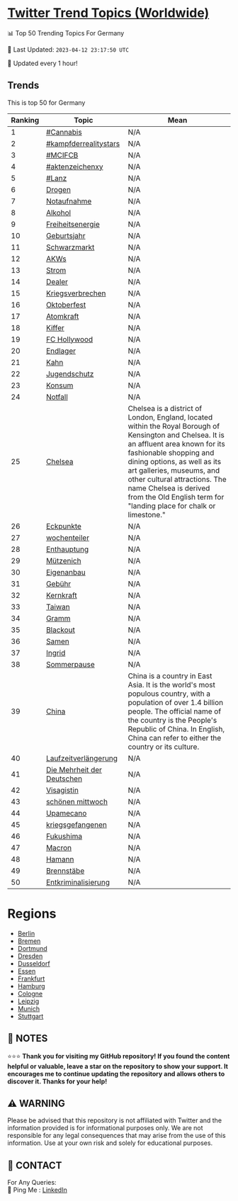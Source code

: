 [Twitter Trend Topics (Worldwide)](https://github.com/ErcinDedeoglu/Twitter-Trend-Topics)
==========


📊 Top 50 Trending Topics For Germany

📆 Last Updated: `2023-04-12 23:17:50 UTC`

🔧 Updated every 1 hour!


## Trends

This is top 50 for Germany

| Ranking | Topic | Mean |
| ------- | ------------ | ------------ |
| 1 | [#Cannabis](http://twitter.com/search?q=%23Cannabis) | N/A |
| 2 | [#kampfderrealitystars](http://twitter.com/search?q=%23kampfderrealitystars) | N/A |
| 3 | [#MCIFCB](http://twitter.com/search?q=%23MCIFCB) | N/A |
| 4 | [#aktenzeichenxy](http://twitter.com/search?q=%23aktenzeichenxy) | N/A |
| 5 | [#Lanz](http://twitter.com/search?q=%23Lanz) | N/A |
| 6 | [Drogen](http://twitter.com/search?q=Drogen) | N/A |
| 7 | [Notaufnahme](http://twitter.com/search?q=Notaufnahme) | N/A |
| 8 | [Alkohol](http://twitter.com/search?q=Alkohol) | N/A |
| 9 | [Freiheitsenergie](http://twitter.com/search?q=Freiheitsenergie) | N/A |
| 10 | [Geburtsjahr](http://twitter.com/search?q=Geburtsjahr) | N/A |
| 11 | [Schwarzmarkt](http://twitter.com/search?q=Schwarzmarkt) | N/A |
| 12 | [AKWs](http://twitter.com/search?q=AKWs) | N/A |
| 13 | [Strom](http://twitter.com/search?q=Strom) | N/A |
| 14 | [Dealer](http://twitter.com/search?q=Dealer) | N/A |
| 15 | [Kriegsverbrechen](http://twitter.com/search?q=Kriegsverbrechen) | N/A |
| 16 | [Oktoberfest](http://twitter.com/search?q=Oktoberfest) | N/A |
| 17 | [Atomkraft](http://twitter.com/search?q=Atomkraft) | N/A |
| 18 | [Kiffer](http://twitter.com/search?q=Kiffer) | N/A |
| 19 | [FC Hollywood](http://twitter.com/search?q=FC+Hollywood) | N/A |
| 20 | [Endlager](http://twitter.com/search?q=Endlager) | N/A |
| 21 | [Kahn](http://twitter.com/search?q=Kahn) | N/A |
| 22 | [Jugendschutz](http://twitter.com/search?q=Jugendschutz) | N/A |
| 23 | [Konsum](http://twitter.com/search?q=Konsum) | N/A |
| 24 | [Notfall](http://twitter.com/search?q=Notfall) | N/A |
| 25 | [Chelsea](http://twitter.com/search?q=Chelsea) | Chelsea is a district of London, England, located within the Royal Borough of Kensington and Chelsea. It is an affluent area known for its fashionable shopping and dining options, as well as its art galleries, museums, and other cultural attractions. The name Chelsea is derived from the Old English term for "landing place for chalk or limestone." |
| 26 | [Eckpunkte](http://twitter.com/search?q=Eckpunkte) | N/A |
| 27 | [wochenteiler](http://twitter.com/search?q=wochenteiler) | N/A |
| 28 | [Enthauptung](http://twitter.com/search?q=Enthauptung) | N/A |
| 29 | [Mützenich](http://twitter.com/search?q=M%c3%bctzenich) | N/A |
| 30 | [Eigenanbau](http://twitter.com/search?q=Eigenanbau) | N/A |
| 31 | [Gebühr](http://twitter.com/search?q=Geb%c3%bchr) | N/A |
| 32 | [Kernkraft](http://twitter.com/search?q=Kernkraft) | N/A |
| 33 | [Taiwan](http://twitter.com/search?q=Taiwan) | N/A |
| 34 | [Gramm](http://twitter.com/search?q=Gramm) | N/A |
| 35 | [Blackout](http://twitter.com/search?q=Blackout) | N/A |
| 36 | [Samen](http://twitter.com/search?q=Samen) | N/A |
| 37 | [Ingrid](http://twitter.com/search?q=Ingrid) | N/A |
| 38 | [Sommerpause](http://twitter.com/search?q=Sommerpause) | N/A |
| 39 | [China](http://twitter.com/search?q=China) | China is a country in East Asia. It is the world's most populous country, with a population of over 1.4 billion people. The official name of the country is the People's Republic of China. In English, China can refer to either the country or its culture. |
| 40 | [Laufzeitverlängerung](http://twitter.com/search?q=Laufzeitverl%c3%a4ngerung) | N/A |
| 41 | [Die Mehrheit der Deutschen](http://twitter.com/search?q=Die+Mehrheit+der+Deutschen) | N/A |
| 42 | [Visagistin](http://twitter.com/search?q=Visagistin) | N/A |
| 43 | [schönen mittwoch](http://twitter.com/search?q=sch%c3%b6nen+mittwoch) | N/A |
| 44 | [Upamecano](http://twitter.com/search?q=Upamecano) | N/A |
| 45 | [kriegsgefangenen](http://twitter.com/search?q=kriegsgefangenen) | N/A |
| 46 | [Fukushima](http://twitter.com/search?q=Fukushima) | N/A |
| 47 | [Macron](http://twitter.com/search?q=Macron) | N/A |
| 48 | [Hamann](http://twitter.com/search?q=Hamann) | N/A |
| 49 | [Brennstäbe](http://twitter.com/search?q=Brennst%c3%a4be) | N/A |
| 50 | [Entkriminalisierung](http://twitter.com/search?q=Entkriminalisierung) | N/A |



# Regions

* [Berlin](</Germany/Berlin.md>)
* [Bremen](</Germany/Bremen.md>)
* [Dortmund](</Germany/Dortmund.md>)
* [Dresden](</Germany/Dresden.md>)
* [Dusseldorf](</Germany/Dusseldorf.md>)
* [Essen](</Germany/Essen.md>)
* [Frankfurt](</Germany/Frankfurt.md>)
* [Hamburg](</Germany/Hamburg.md>)
* [Cologne](</Germany/Cologne.md>)
* [Leipzig](</Germany/Leipzig.md>)
* [Munich](</Germany/Munich.md>)
* [Stuttgart](</Germany/Stuttgart.md>)



## 📝 NOTES

⭐⭐⭐ **Thank you for visiting my GitHub repository! If you found the content helpful or valuable, leave a star on the repository to show your support. It encourages me to continue updating the repository and allows others to discover it. Thanks for your help!**


## ⚠️ WARNING

Please be advised that this repository is not affiliated with Twitter and the information provided is for informational purposes only. We are not responsible for any legal consequences that may arise from the use of this information. Use at your own risk and solely for educational purposes.


## 📨 CONTACT

 For Any Queries:  
            🏓 Ping Me : [LinkedIn](https://www.linkedin.com/in/ercindedeoglu/)
